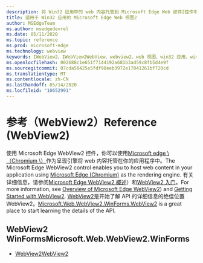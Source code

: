 ```yaml
---
description: 将 Win32 应用中的 web 内容托管到 Microsoft Edge Web 部件2控件中
title: 适用于 Win32 应用的 Microsoft Edge Web 视图2
author: MSEdgeTeam
ms.author: msedgedevrel
ms.date: 05/11/2020
ms.topic: reference
ms.prod: microsoft-edge
ms.technology: webview
keywords: IWebView2、IWebView2WebView、webview2、web 视图、win32 应用、win32、edge、ICoreWebView2、ICoreWebView2Controller、浏览器控件、边缘 html
ms.openlocfilehash: 002688c1e651f7144192a681b3ad59c8fb5d4e9f
ms.sourcegitcommit: 07cda56425e5fdf90eeb3972e17041261bf720cd
ms.translationtype: MT
ms.contentlocale: zh-CN
ms.lasthandoff: 05/14/2020
ms.locfileid: "10652991"
---
```

# <span data-ttu-id="37612-104">参考（WebView2）</span><span class="sxs-lookup"><span data-stu-id="37612-104">Reference (WebView2)</span></span>  

<span data-ttu-id="37612-105">使用 Microsoft Edge WebView2 控件，你可以使用[Microsoft edge \ （Chromium \）](https://www.microsoftedgeinsider.com)作为呈现引擎将 web 内容托管在你的应用程序中。</span><span class="sxs-lookup"><span data-stu-id="37612-105">The Microsoft Edge WebView2 control enables you to host web content in your application using [Microsoft Edge \(Chromium\)](https://www.microsoftedgeinsider.com) as the rendering engine.</span></span>  <span data-ttu-id="37612-106">有关详细信息，请参阅[Microsoft Edge WebView2 概述](../../index.md)）和[WebView2 入门](../../gettingstarted/win32.md)。</span><span class="sxs-lookup"><span data-stu-id="37612-106">For more information, see [Overview of Microsoft Edge WebView2](../../index.md)) and [Getting Started with WebView2](../../gettingstarted/win32.md).</span></span>  <span data-ttu-id="37612-107">[WebView2](0-9-515/microsoft-web-webview2-winforms-webview2.md)是开始了解 API 的详细信息的绝佳位置 WebView2。</span><span class="sxs-lookup"><span data-stu-id="37612-107">[Microsoft.Web.WebView2.WinForms.WebView2](0-9-515/microsoft-web-webview2-winforms-webview2.md) is a great place to start learning the details of the API.</span></span>  

## <span data-ttu-id="37612-108">WebView2 WinForms</span><span class="sxs-lookup"><span data-stu-id="37612-108">Microsoft.Web.WebView2.WinForms</span></span>  

*   [<span data-ttu-id="37612-109">WebView2</span><span class="sxs-lookup"><span data-stu-id="37612-109">WebView2</span></span>](0-9-515/microsoft-web-webview2-winforms-webview2.md)
